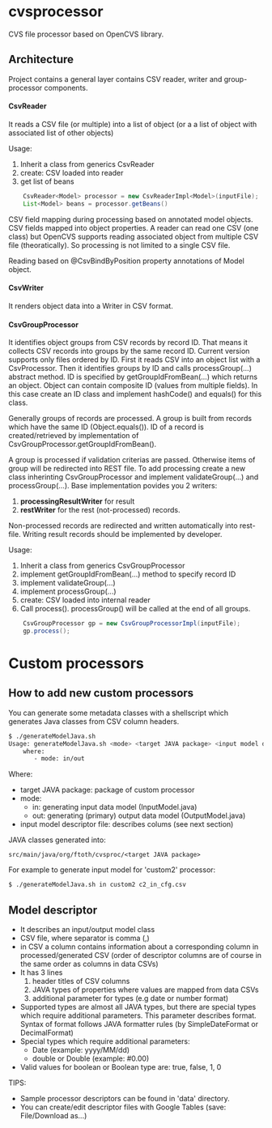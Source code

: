 # cvsprocessor
CVS file processor based on OpenCVS library.

## Architecture
Project contains a general layer contains CSV reader, writer and group-processor components.

#### CsvReader
It reads a CSV file (or multiple) into a list of object (or a a list of object with associated list of other objects)

Usage:
1. Inherit a class from generics CsvReader
2. create: CSV loaded into reader
3. get list of beans

```Java
    CsvReader<Model> processor = new CsvReaderImpl<Model>(inputFile);
    List<Model> beans = processor.getBeans()
```
CSV field mapping during processing based on annotated model objects. CSV fields mapped into object properties.
A reader can read one CSV (one class) but OpenCVS supports reading associated object from multiple CSV file (theoratically).
So processing is not limited to a single CSV file.
  
Reading based on @CsvBindByPosition property annotations of Model object.

#### CsvWriter
It renders object data into a Writer in CSV format.


#### CsvGroupProcessor
It identifies object groups from CSV records by record ID. That means it collects CSV records into groups by the same record ID.
Current version supports only files ordered by ID. First it reads CSV into an object list with a CsvProcessor. Then it identifies groups by ID and calls processGroup(...) abstract method. ID is specified by getGroupIdFromBean(...) which returns an object. Object can contain composite ID (values from multiple fields). In this case create an ID class and implement hashCode() and equals() for this class.

Generally groups of records are processed. A group is built from records which have the same ID (Object.equals()). ID of a record is created/retrieved by implementation of CsvGroupProcessor.getGroupIdFromBean().

A group is processed if validation criterias are passed. Otherwise items of group will be redirected into REST file.
To add processing create a new class inherinting CsvGroupProcessor and implement validateGroup(...) and processGroup(...).
Base implementation povides you 2 writers:
1. __processingResultWriter__ for result
2. __restWriter__ for the rest (not-processed) records.

Non-processed records are redirected and written automatically into rest-file. Writing result records should be implemented by developer.

Usage:
1. Inherit a class from generics CsvGroupProcessor
2. implement getGroupIdFromBean(...) method to specify record ID
3. implement validateGroup(...)
3. implement processGroup(...)
4. create: CSV loaded into internal reader
5. Call process(). processGroup() will be called at the end of all groups.

```Java
    CsvGroupProcessor gp = new CsvGroupProcessorImpl(inputFile);
    gp.process();
```


# Custom processors
## How to add new custom processors
You can generate some metadata classes with a shellscript which generates Java classes from CSV column headers.

```bash
$ ./generateModelJava.sh
Usage: generateModelJava.sh <mode> <target JAVA package> <input model descriptor file>
    where:
       - mode: in/out
```
Where:
- target JAVA package: package of custom processor
- mode:
    - in: generating input data model (InputModel.java)
    - out: generating (primary) output data model (OutputModel.java)
- input model descriptor file: describes colums (see next section)    

JAVA classes generated into:

    src/main/java/org/ftoth/cvsproc/<target JAVA package>

For example to generate input model for 'custom2' processor:

```bash
$ ./generateModelJava.sh in custom2 c2_in_cfg.csv
```
## Model descriptor
- It describes an input/output model class
- CSV file, where separator is comma (,)
- in CSV a column contains information about a corresponding column in processed/generated CSV 
  (order of descriptor columns are of course in the same order as columns in data CSVs)
- It has 3 lines
    1. header titles of CSV columns
    2. JAVA types of properties where values are mapped from data CSVs
    3. additional parameter for types (e.g date or number format)
- Supported types are almost all JAVA types, but there are special types which require additional parameters. This parameter describes format. Syntax of format follows JAVA formatter rules (by SimpleDateFormat or DecimalFormat)
- Special types which require additional parameters:
    - Date (example: yyyy/MM/dd)
    - double or Double (example: #0.00)
- Valid values for boolean or Boolean type are: true, false, 1, 0

TIPS:
- Sample processor descriptors can be found in 'data' directory.
- You can create/edit descriptor files with Google Tables (save: File/Download as...)
    

